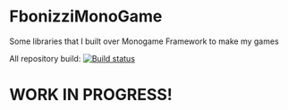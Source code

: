 # FbonizziMonoGame
Some libraries that I built over Monogame Framework to make my games 

All repository build: [![Build status](https://flowsoftproject.visualstudio.com/GithubOpenSource/_apis/build/status/All%20repository%20build)](https://flowsoftproject.visualstudio.com/GithubOpenSource/_build/latest?definitionId=12)

# WORK IN PROGRESS!
